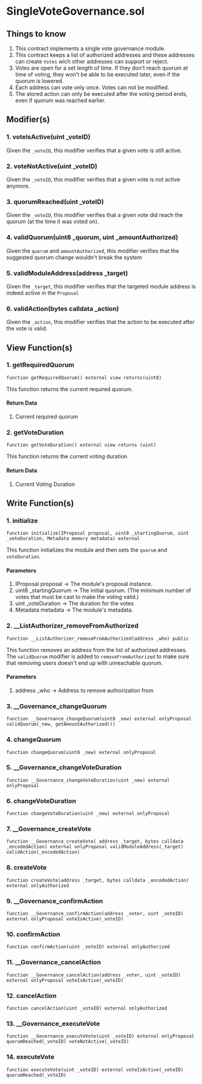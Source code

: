 # SingleVoteGovernance.sol

## Things to know

1. This contract implements a single vote governance module.
2. This contract keeps a list of authorized addresses and these addresses can create `Votes` wich other addresses can support or reject.
3. Votes are open for a set length of time. If they don't reach quorum at time of voting, they won't be able to be executed later, even if the quorum is lowered.
4. Each address can vote only once. Votes can not be modified.
5. The stored action can only be executed after the voting period ends, even if quorum was reached earlier.

## Modifier(s)

### 1. voteIsActive(uint _voteID)

Given the `_voteID`, this modifier verifies that a given vote is still active.

### 2. voteNotActive(uint _voteID)

Given the `_voteID`, this modifier verifies that a given vote is not active anymore.

### 3. quorumReached(uint _voteID)

Given the `_voteID`, this modifier verifies that a given vote did reach the quorum (at the time it was voted on).

### 4. validQuorum(uint8 _quorum, uint _amountAuthorized)

Given the `quorum` and `amountAuthorized`, this modifier verifies that the suggested quorum change wouldn't break the system

### 5. validModuleAddress(address _target)

Given the `_target`, this modifier verifies that the targeted module address is indeed active in the `Proposal`

### 6. validAction(bytes calldata _action)

Given the `_action`, this modifier verifies that the action to be executed after the vote is valid.

## View Function(s)

### 1. getRequiredQuorum

`function getRequiredQuorum() external view returns(uint8)`

This function returns the current required quorum.

#### Return Data

1. Current required quorum

### 2. getVoteDuration

`function getVoteDuration() external view returns (uint)`

This function returns the current voting duration

#### Return Data

1. Current Voting Duration

## Write Function(s)

### 1. initialize

`function initialize(IProposal proposal, uint8 _startingQuorum, uint _voteDuration, Metadata memory metadata) external`

This function initializes the module and then sets the `quorum` and `voteDuration`.

#### Parameters

1. IProposal proposal -> The module's proposal instance.
2. uint8 _startingQuorum -> The initial quorum. (The minimum number of votes that must be cast to make the voting valid.)
3. uint _voteDuration -> The duration for the votes
4. Metadata metadata -> The module's metadata.

### 2. __ListAuthorizer_removeFromAuthorized

`function __ListAuthorizer_removeFromAuthorized(address _who) public`

This function removes an address from the list of authorized addresses. The `validQuorum` modifier is added to `removeFromAuthorized` to make sure that removing users doesn't end up with unreachable quorum.

#### Parameters

1. address _who -> Address to remove authorization from

### 3. __Governance_changeQuorum

`function __Governance_changeQuorum(uint8 _new) external onlyProposal validQuorum(_new, getAmountAuthorized())`

### 4. changeQuorum

`function changeQuorum(uint8 _new) external onlyProposal`

### 5. __Governance_changeVoteDuration

`function __Governance_changeVoteDuration(uint _new) external onlyProposal`

### 6. changeVoteDuration

`function changeVoteDuration(uint _new) external onlyProposal`

### 7. __Governance_createVote

`function __Governance_createVote( address _target, bytes calldata _encodedAction) external onlyProposal validModuleAddress(_target) validAction(_encodedAction)`

### 8. createVote

`function createVote(address _target, bytes calldata _encodedAction) external onlyAuthorized`

### 9. __Governance_confirmAction

`function __Governance_confirmAction(address _voter, uint _voteID) external onlyProposal voteIsActive(_voteID)`

### 10. confirmAction

`function confirmAction(uint _voteID) external onlyAuthorized`

### 11. __Governance_cancelAction

`function __Governance_cancelAction(address _voter, uint _voteID) external onlyProposal voteIsActive(_voteID)`

### 12. cancelAction

`function cancelAction(uint _voteID) external onlyAuthorized`

### 13. __Governance_executeVote

`function __Governance_executeVote(uint _voteID) external onlyProposal quorumReached(_voteID) voteNotActive(_voteID)`

### 14. executeVote

`function executeVote(uint _voteID) external voteIsActive(_voteID) quorumReached(_voteID)`